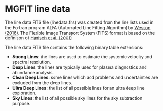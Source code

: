 # MGFIT line data

The line data FITS file (linedata.fits) was created from the line lists used in the Fortran program 
ALFA (Automated Line Fitting Algorithm) by [Wesson (2016)](http://adsabs.harvard.edu/abs/2016MNRAS.456.3774W). 
The Flexible Image Transport System (FITS) format is based on  the definition of 
[Hanisch et al. (2001)](http://adsabs.harvard.edu/abs/2001A%26A...376..359H).

The line data FITS file contains the following binary table extensions:

* **Strong Lines**: the lines are used to estimate the systemic velocity and spectral resolution.
* **Deap Lines**: the lines are typically used for plasma diagnostics and abundance analysis. 
* **Clean Deep Lines**: some lines which add problems and uncertainties are excluded from the deep lines.
* **Ultra Deep Lines**: the list of all possible lines for an ultra deep line exploration.
* **Sky Lines**: the list of all possible sky lines for the sky subtraction purpose. 
